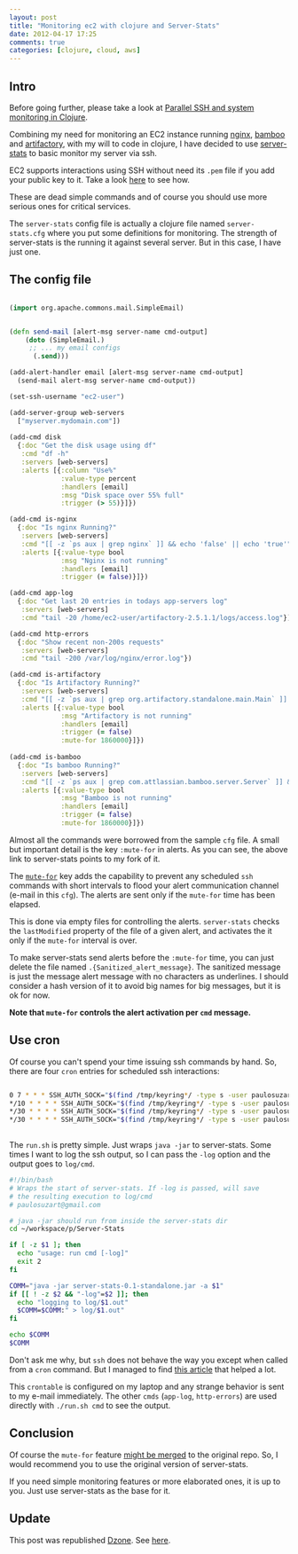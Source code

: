 ```yaml
---
layout: post
title: "Monitoring ec2 with clojure and Server-Stats"
date: 2012-04-17 17:25
comments: true
categories: [clojure, cloud, aws]
---
```


Intro
------
Before going further, please take a look at [Parallel SSH and system monitoring in Clojure](http://info.rjmetrics.com/blog/bid/54114/Parallel-SSH-and-system-monitoring-in-Clojure). 

Combining my need for monitoring an EC2 instance running [nginx](http://nginx.org), [bamboo](http://www.atlassian.com/software/bamboo/overview) and [artifactory](http://www.jfrog.com/products.php), with my will to code in clojure, I have decided to use [server-stats](https://github.com/paulosuzart/Server-Stats) to basic monitor my server via ssh.

EC2 supports interactions using SSH without need its `.pem` file if you add your public key to it. Take a look [here](http://craiccomputing.blogspot.com.br/2009/07/rails-git-capistrano-ec2-and-ssh.html) to see how.

These are dead simple commands and of course you should use more serious ones for critical services.

The `server-stats` config file is actually a clojure file named `server-stats.cfg` where you put some definitions for monitoring. The strength of server-stats is the running it against several server. But in this case, I have just one.

The config file
---------------

``` clojure server-stats.cfg

(import org.apache.commons.mail.SimpleEmail)


(defn send-mail [alert-msg server-name cmd-output]
    (doto (SimpleEmail.)
     ;; ... my email configs
      (.send)))

(add-alert-handler email [alert-msg server-name cmd-output]
  (send-mail alert-msg server-name cmd-output))

(set-ssh-username "ec2-user")

(add-server-group web-servers
  ["myserver.mydomain.com"])
   
(add-cmd disk 
  {:doc "Get the disk usage using df"
   :cmd "df -h"
   :servers [web-servers]
   :alerts [{:column "Use%"
             :value-type percent
             :handlers [email]
             :msg "Disk space over 55% full"
             :trigger (> 55)}]})

(add-cmd is-nginx 
  {:doc "Is nginx Running?"
   :servers [web-servers]
   :cmd "[[ -z `ps aux | grep nginx` ]] && echo 'false' || echo 'true'"
   :alerts [{:value-type bool
             :msg "Nginx is not running"
             :handlers [email]
             :trigger (= false)}]})

(add-cmd app-log
  {:doc "Get last 20 entries in todays app-servers log"
   :servers [web-servers]
   :cmd "tail -20 /home/ec2-user/artifactory-2.5.1.1/logs/access.log"})

(add-cmd http-errors
  {:doc "Show recent non-200s requests"
   :servers [web-servers]
   :cmd "tail -200 /var/log/nginx/error.log"})

(add-cmd is-artifactory
  {:doc "Is Artifactory Running?"
   :servers [web-servers]
   :cmd "[[ -z `ps aux | grep org.artifactory.standalone.main.Main` ]] && echo 'false' || echo 'true'"
   :alerts [{:value-type bool
             :msg "Artifactory is not running"
             :handlers [email]
             :trigger (= false)
             :mute-for 1860000}]})
 
(add-cmd is-bamboo
  {:doc "Is bamboo Running?"
   :servers [web-servers]
   :cmd "[[ -z `ps aux | grep com.attlassian.bamboo.server.Server` ]] && echo 'false' || echo 'true'"
   :alerts [{:value-type bool
             :msg "Bamboo is not running"
             :handlers [email]
             :trigger (= false)
             :mute-for 1860000}]})

```

Almost all the commands were borrowed from the sample `cfg` file. A small but important detail is the key `:mute-for` in alerts. As you can see, the above link to server-stats points to my fork of it.

The [`mute-for`](https://github.com/RJMetrics/Server-Stats/pull/2) key adds the capability to prevent any scheduled `ssh` commands with short intervals to flood your alert communication channel (e-mail in this `cfg`). The alerts are sent only if the `mute-for` time has been elapsed.

This is done via empty files for controlling the alerts. `server-stats` checks the `lastModified` property of the file of a given alert, and activates the it only if the `mute-for` interval is over. 

To make server-stats send alerts before the `:mute-for` time, you can just delete the file named `.{Sanitized_alert_message}`. The sanitized message is just the message alert message with no characters as underlines. I should consider a hash version of it to avoid big names for big messages, but it is ok for now.

**Note that `mute-for` controls the alert activation per `cmd` message.**

Use cron
--------

Of course you can't spend your time issuing ssh commands by hand. So, there are four `cron` entries for scheduled ssh interactions:

``` bash crontab

0 7 * * * SSH_AUTH_SOCK="$(find /tmp/keyring*/ -type s -user paulosuzart -group paulosuzart  -name 'ssh*' | head -n 1)" ~/workspace/p/Server-Stats/run.sh disk -log
*/10 * * * * SSH_AUTH_SOCK="$(find /tmp/keyring*/ -type s -user paulosuzart -group paulosuzart  -name 'ssh*' | head -n 1)" ~/workspace/p/Server-Stats/run.sh is-nginx -log
*/30 * * * * SSH_AUTH_SOCK="$(find /tmp/keyring*/ -type s -user paulosuzart -group paulosuzart  -name 'ssh*' | head -n 1)" ~/workspace/p/Server-Stats/run.sh is-artifactory -log
*/30 * * * * SSH_AUTH_SOCK="$(find /tmp/keyring*/ -type s -user paulosuzart -group paulosuzart  -name 'ssh*' | head -n 1)" ~/workspace/p/Server-Stats/run.sh is-bamboo -log
 
```

The `run.sh` is pretty simple. Just wraps `java -jar` to server-stats. Some times I want to log the ssh output, so I can pass the `-log` option and the output goes to `log/cmd`.

``` bash run.sh
#!/bin/bash
# Wraps the start of server-stats. If -log is passed, will save
# the resulting execution to log/cmd
# paulosuzart@gmail.com

# java -jar should run from inside the server-stats dir
cd ~/workspace/p/Server-Stats 

if [ -z $1 ]; then
  echo "usage: run cmd [-log]"
  exit 2
fi

COMM="java -jar server-stats-0.1-standalone.jar -a $1"
if [[ ! -z $2 && "-log"=$2 ]]; then
  echo "logging to log/$1.out"
  $COMM=$COMM:" > log/$1.out"
fi

echo $COMM
$COMM

```

Don't ask me why, but `ssh` does not behave the way you except when called from a `cron` command. But I managed to find [this article](http://webcache.googleusercontent.com/search?q=cache:7h4hOIGZG-wJ:www.codealpha.net/163/cron-ssh-and-rsync-and-key-with-passphrase-ubuntu/+&cd=1&hl=en&ct=clnk&client=ubuntu
) that helped a lot.

This `crontable` is configured on my laptop and any strange behavior is sent to my e-mail immediately. The other `cmds` (`app-log`, `http-errors`) are used directly with `./run.sh cmd` to see the output.

Conclusion
----------

Of course the `mute-for` feature [might be merged](https://github.com/RJMetrics/Server-Stats/pull/2) to the original repo. So, I would recommend you to use the original version of server-stats.

If you need simple monitoring features or more elaborated ones, it is up to you. Just use server-stats as the  base for it.


Update
------

This post was republished [Dzone](http://www.dzone.com). See [here](http://architects.dzone.com/articles/how-monitoring-ec2-clojure-and).

